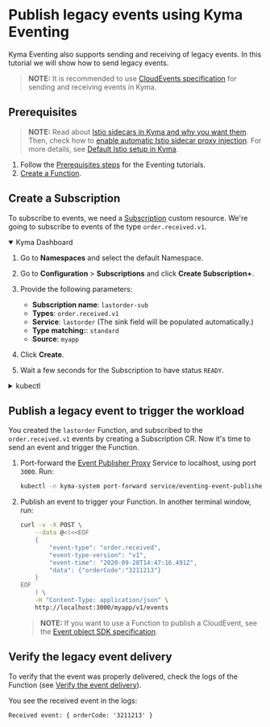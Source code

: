 # Publish legacy events using Kyma Eventing

Kyma Eventing also supports sending and receiving of legacy events. In this tutorial we will show how to send legacy events.

> **NOTE:** It is recommended to use [CloudEvents specification](https://cloudevents.io/) for sending and receiving events in Kyma.

## Prerequisites

>**NOTE:** Read about [Istio sidecars in Kyma and why you want them](https://kyma-project.io/#/istio/user/00-overview/00-30-overview-istio-sidecars). Then, check how to [enable automatic Istio sidecar proxy injection](https://kyma-project.io/#/istio/user/02-operation-guides/operations/02-20-enable-sidecar-injection). For more details, see [Default Istio setup in Kyma](https://kyma-project.io/#/istio/user/00-overview/00-40-overview-istio-setup).

1. Follow the [Prerequisites steps](./) for the Eventing tutorials.
2. [Create a Function](../../02-get-started/04-trigger-workload-with-event.md#create-a-function).

## Create a Subscription

To subscribe to events, we need a [Subscription](../../05-technical-reference/00-custom-resources/evnt-01-subscription.md) custom resource. We're going to subscribe to events of the type `order.received.v1`.

<div tabs name="Create a Subscription" group="trigger-workload">
  <details open>
  <summary label="Kyma Dashboard">
  Kyma Dashboard
  </summary>

1. Go to **Namespaces** and select the default Namespace.
2. Go to **Configuration** > **Subscriptions** and click **Create Subscription+**.
3. Provide the following parameters:
   - **Subscription name**: `lastorder-sub`
   - **Types**: `order.received.v1`
   - **Service**: `lastorder` (The sink field will be populated automatically.)
   - **Type matching:**: `standard`
   - **Source**: `myapp`

4. Click **Create**.
5. Wait a few seconds for the Subscription to have status `READY`.

  </details>
  <details>
  <summary label="kubectl">
  kubectl
  </summary>

Run:
```bash
cat <<EOF | kubectl apply -f -
   apiVersion: eventing.kyma-project.io/v1alpha2
   kind: Subscription
   metadata:
     name: lastorder-sub
     namespace: default
   spec:
     sink: http://lastorder.default.svc.cluster.local
     source: myapp
     types:
       - order.received.v1
EOF
```

To check that the Subscription was created and is ready, run:
```bash
kubectl get subscriptions lastorder-sub -o=jsonpath="{.status.ready}"
```

The operation was successful if the command returns `true`.

  </details>
</div>

## Publish a legacy event to trigger the workload

You created the `lastorder` Function, and subscribed to the `order.received.v1` events by creating a Subscription CR. Now it's time to send an event and trigger the Function.

1. Port-forward the [Event Publisher Proxy](../../05-technical-reference/00-architecture/evnt-01-architecture.md) Service to localhost, using port `3000`. Run:
   ```bash
   kubectl -n kyma-system port-forward service/eventing-event-publisher-proxy 3000:80
   ```
2. Publish an event to trigger your Function. In another terminal window, run:

   ```bash
   curl -v -X POST \
       --data @<(<<EOF
       {
           "event-type": "order.received",
           "event-type-version": "v1",
           "event-time": "2020-09-28T14:47:16.491Z",
           "data": {"orderCode":"3211213"}
       }
   EOF
       ) \
       -H "Content-Type: application/json" \
       http://localhost:3000/myapp/v1/events
   ```

   > **NOTE:** If you want to use a Function to publish a CloudEvent, see the [Event object SDK specification](https://kyma-project.io/#/serverless-manager/user/technical-reference/07-70-function-specification?id=event-object-sdk).

## Verify the legacy event delivery

To verify that the event was properly delivered, check the logs of the Function (see [Verify the event delivery](../../02-get-started/04-trigger-workload-with-event.md#verify-the-event-delivery)).

You see the received event in the logs:
```
Received event: { orderCode: '3211213' }
```
